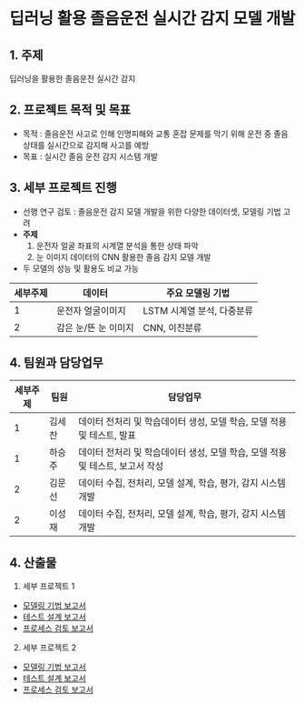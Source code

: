 # 딥러닝 활용 졸음운전 실시간 감지 모델 개발

## 1. 주제

딥러닝을 활용한 졸음운전 실시간 감지 

## 2. 프로젝트 목적 및 목표

- 목적 : 졸음운전 사고로 인해 인명피해와 교통 혼잡 문제를 막기 위해 운전 중 졸음 상태를 실시간으로 감지해 사고를 예방
- 목표 : 실시간 졸음 운전 감지 시스템 개발

## 3. 세부 프로젝트 진행 
- 선행 연구 검토 : 졸음운전 감지 모델 개발을 위한 다양한 데이터셋, 모델링 기법 고려
- **주제**
  1. 운전자 얼굴 좌표의 시계열 분석을 통한 상태 파악 
  2. 눈 이미지 데이터의 CNN 활용한 졸음 감지 모델 개발
-  두 모델의 성능 및 활용도 비교 가능
  
|세부주제|데이터|주요 모델링 기법|
|--|------|------|
|1|운전자 얼굴이미지|LSTM 시계열 분석, 다중분류|
|2|감은 눈/뜬 눈 이미지|CNN, 이진분류|

## 4. 팀원과 담당업무 
|세부주제|팀원|담당업무|
|--|------|------|
|1|김세찬|데이터 전처리 및 학습데이터 생성, 모델 학습, 모델 적용 및 테스트, 발표|
|1|하승주|데이터 전처리 및 학습데이터 생성, 모델 학습, 모델 적용 및 테스트, 보고서 작성|
|2|김문선|데이터 수집, 전처리, 모델 설계, 학습, 평가, 감지 시스템 개발|
|2|이성재|데이터 수집, 전처리, 모델 설계, 학습, 평가, 감지 시스템 개발|

## 4. 산출물 
1. 세부 프로젝트 1
  - [모델링 기법 보고서](https://github.com/Playdata-G-DA35/DA35-4th---DriverDrowsinessDetection/blob/main/Reports/project1/1_modeling_report.md)
  - [테스트 설계 보고서](https://github.com/Playdata-G-DA35/DA35-4th---DriverDrowsinessDetection/blob/main/Reports/project1/2_test_report.md)
  - [프로세스 검토 보고서](https://github.com/Playdata-G-DA35/DA35-4th---DriverDrowsinessDetection/blob/main/Reports/project1/3_process_report.md)
2. 세부 프로젝트 2
  - [모델링 기법 보고서](https://github.com/Playdata-G-DA35/DA35-4th---DriverDrowsinessDetection/blob/main/Reports/project2/1_modeling_report.md)
  - [테스트 설계 보고서](https://github.com/Playdata-G-DA35/DA35-4th---DriverDrowsinessDetection/blob/main/Reports/project2/2_test_report.md)
  - [프로세스 검토 보고서](https://github.com/Playdata-G-DA35/DA35-4th---DriverDrowsinessDetection/blob/main/Reports/project2/3_process_report.md)

